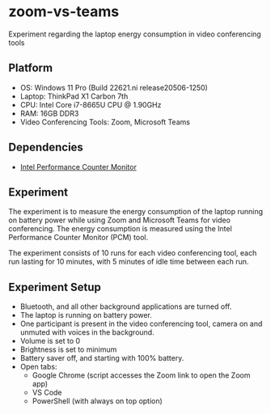 # zoom-vs-teams
Experiment regarding the laptop energy consumption in video conferencing tools

## Platform
- OS: Windows 11 Pro (Build 22621.ni release20506-1250)
- Laptop: ThinkPad X1 Carbon 7th
- CPU: Intel Core i7-8665U CPU @ 1.90GHz
- RAM: 16GB DDR3
- Video Conferencing Tools: Zoom, Microsoft Teams

## Dependencies
- [Intel Performance Counter Monitor](https://github.com/intel/pcm)

## Experiment
The experiment is to measure the energy consumption of the laptop running on battery power while using Zoom and Microsoft Teams for video conferencing.
The energy consumption is measured using the Intel Performance Counter Monitor (PCM) tool.

The experiment consists of 10 runs for each video conferencing tool, each run lasting for 10 minutes, with 5 minutes of idle time between each run.

## Experiment Setup
* Bluetooth, and all other background applications are turned off.
* The laptop is running on battery power.
* One participant is present in the video conferencing tool, camera on and unmuted with voices in the background.
* Volume is set to 0
* Brightness is set to minimum
* Battery saver off, and starting with 100% battery.
* Open tabs:
  - Google Chrome (script accesses the Zoom link to open the Zoom app)
  - VS Code
  - PowerShell (with always on top option)
